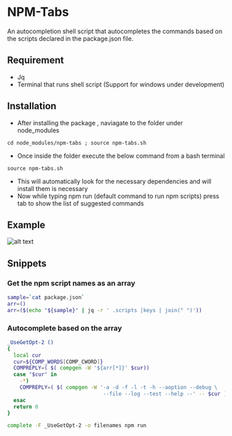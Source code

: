 # NPM-Tabs

An autocompletion shell script that autocompletes the commands based on the scripts declared in the package.json file.

## Requirement

- Jq
- Terminal that runs shell script (Support for windows under development)

## Installation

- After installing the package , naviagate to the folder under node_modules
```
cd node_modules/npm-tabs ; source npm-tabs.sh
````
- Once inside the folder execute the below command from a bash terminal

```
source npm-tabs.sh
```

- This will automatically look for the necessary dependencies and will install them is necessary
- Now while typing npm run (default command to run npm scripts) press tab to show the list of suggested commands

## Example

![alt text](https://github.com/dhirajsriram/npm-tabs/blob/master/npmtabs.PNG?raw=true)

## Snippets

### Get the npm script names as an array
``` sh
sample=`cat package.json`
arr=()
arr=($(echo "${sample}" | jq -r ' .scripts |keys | join(" ")'))
```
### Autocomplete based on the array
``` sh
_UseGetOpt-2 ()
{
  local cur
  cur=${COMP_WORDS[COMP_CWORD]}
  COMPREPLY=( $( compgen -W '${arr[*]}' $cur))
  case "$cur" in
    -*)
    COMPREPLY=( $( compgen -W '-a -d -f -l -t -h --aoption --debug \
                               --file --log --test --help --' -- $cur ) );
  esac
  return 0
}

complete -F _UseGetOpt-2 -o filenames npm run
```
